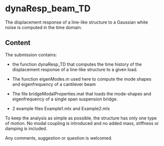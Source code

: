 # dynaResp_beam_TD
The displacement response of a line-like structure to a Gaussian white noise is computed in the time domain.

## Content

The submission contains:

- the function dynaResp_TD that computes the time history of the displacement response of a line-like structure to a given load.

- The function eigenModes.m used here to compute the mode shapes and eigenfrequency of a cantilever beam

- The file bridgeModalProperties.mat that loads the mode-shapes and eigenfrequency of a single span suspension bridge.

- 2 example files Example1.mlx and Example2.mlx

To keep the analysis as simple as possible, the structure has only one type of motion. No modal coupling is introduced and no added mass, stiffness or damping is included.

Any comments, suggestion or question is welcomed.
